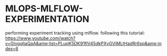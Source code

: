 # MLOPS-MLFLOW-EXPERIMENTATION
performing experiment tracking using mlflow. following this tutorial: https://www.youtube.com/watch?v=GlvgqliaQaA&amp;list=PLupK5DK91flV45dkPXyGViMLtHadRr6sp&amp;index=6
